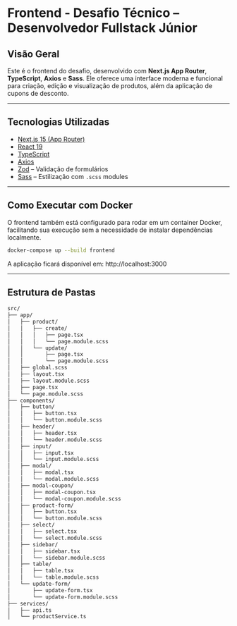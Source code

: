 # Frontend - Desafio Técnico – Desenvolvedor Fullstack Júnior

## Visão Geral

Este é o frontend do desafio, desenvolvido com **Next.js App Router**, **TypeScript**, **Axios** e **Sass**. Ele oferece uma interface moderna e funcional para criação, edição e visualização de produtos, além da aplicação de cupons de desconto.

---

## Tecnologias Utilizadas

- [Next.js 15 (App Router)](https://nextjs.org/docs/app)
- [React 19](https://react.dev/)
- [TypeScript](https://www.typescriptlang.org/)
- [Axios](https://axios-http.com/)
- [Zod](https://zod.dev/) – Validação de formulários
- [Sass](https://sass-lang.com/) – Estilização com `.scss` modules

---

## Como Executar com Docker

O frontend também está configurado para rodar em um container Docker, facilitando sua execução sem a necessidade de instalar dependências localmente.

```bash
docker-compose up --build frontend
```
A aplicação ficará disponível em: http://localhost:3000

---
## Estrutura de Pastas

```bash
src/
├── app/                           
│   ├── product/                   
│   │   ├── create/                
│   │   │   ├── page.tsx
│   │   │   └── page.module.scss
│   │   └── update/               
│   │       ├── page.tsx
│   │       └── page.module.scss
│   ├── global.scss               
│   ├── layout.tsx               
│   ├── layout.module.scss
│   ├── page.tsx                 
│   └── page.module.scss
├── components/                   
│   ├── button/
│   │   ├── button.tsx
│   │   └── button.module.scss
│   ├── header/
│   │   ├── header.tsx
│   │   └── header.module.scss
│   ├── input/
│   │   ├── input.tsx
│   │   └── input.module.scss
│   ├── modal/
│   │   ├── modal.tsx
│   │   └── modal.module.scss
│   ├── modal-coupon/
│   │   ├── modal-coupon.tsx
│   │   └── modal-coupon.module.scss
│   ├── product-form/
│   │   ├── button.tsx
│   │   └── button.module.scss
│   ├── select/
│   │   ├── select.tsx
│   │   └── select.module.scss
│   ├── sidebar/
│   │   ├── sidebar.tsx
│   │   └── sidebar.module.scss
│   ├── table/
│   │   ├── table.tsx
│   │   └── table.module.scss
│   └── update-form/
│       ├── update-form.tsx
│       └── update-form.module.scss
├── services/                     
│   ├── api.ts                    
│   └── productService.ts     
```    
